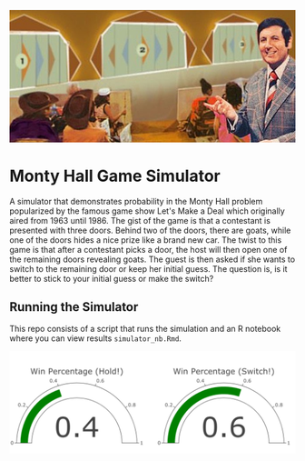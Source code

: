 ![alt text](https://github.com/kaipak/monty-hall-simulator/blob/main/images/lets_make_a_deal.jpeg?raw=true)

# Monty Hall Game Simulator
A simulator that demonstrates probability in the Monty Hall problem popularized by 
the famous game show Let's Make a Deal which originally aired from 1963 until 1986. 
The gist of the game is that a contestant is presented with three doors. Behind 
two of the doors, there are goats, while one of the doors hides a nice prize 
like a brand new car. The twist to this game is that after a contestant picks 
a door, the host will then open one of the remaining doors revealing goats. The 
guest is then asked if she wants to switch to the remaining door or keep her 
initial guess. The question is, is it better to stick to your initial guess or 
make the switch?

## Running the Simulator
This repo consists of a script that runs the simulation and an R notebook where you can
view results `simulator_nb.Rmd`. 

![Example with n=10 simulations](https://github.com/kaipak/monty-hall-simulator/blob/main/images/ex_n10.png?raw=true)
